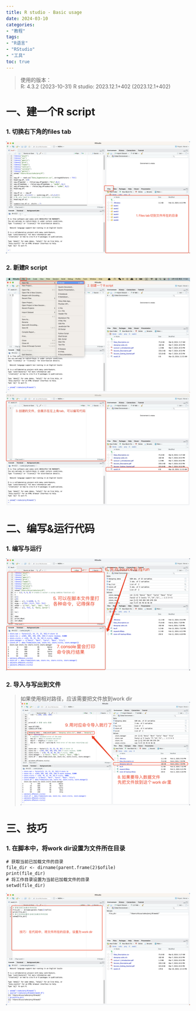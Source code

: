 ```yaml
---
title: R studio - Basic usage
date: 2024-03-10
categories:
- "教程"
tags:
- "R语言"
- "RStudio"
- "工具"
toc: true
---
```


> 使用的版本：  
> R: 4.3.2 (2023-10-31)
> R studio: 2023.12.1+402 (2023.12.1+402)

# 一、建一个R script

### 1. 切换右下角的files tab
![](Rstudio-1.png)

### 2. 新建R script
![](Rstudio-2.png)
![](Rstudio-3.png)

# 二、编写&运行代码

### 1. 编写与运行
![](Rstudio-4.png)

### 2. 导入与写出到文件
> 如果使用相对路径，应该需要把文件放到work dir
![](Rstudio-5.png)

# 三、技巧
### 1. 在脚本中，将work dir设置为文件所在目录 
```
# 获取当前已加载文件的目录
file_dir <- dirname(parent.frame(2)$ofile)
print(file_dir)
# 将工作目录设置为当前已加载文件的目录
setwd(file_dir)
```
![](Rstudio-6.png)
